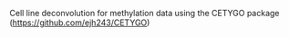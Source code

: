 Cell line deconvolution for methylation data using the CETYGO package (https://github.com/ejh243/CETYGO)
